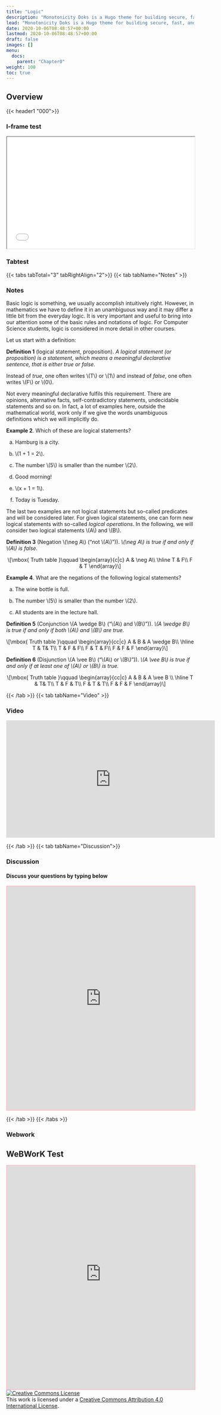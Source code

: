```yaml
---
title: "Logic"
description: "Monotonicity Doks is a Hugo theme for building secure, fast, and SEO-ready documentation websites, which you can easily update and customize."
lead: "Monotonicity Doks is a Hugo theme for building secure, fast, and SEO-ready documentation websites, which you can easily update and customize."
date: 2020-10-06T08:48:57+00:00
lastmod: 2020-10-06T08:48:57+00:00
draft: false
images: []
menu:
  docs:
    parent: "Chapter0"
weight: 100
toc: true
---
```


## Overview

{{< header1 "000">}}

### I-frame test

<iframe width="100%" height="300" name="iframe" src="000.html"></iframe>

### Tabtest

{{< tabs tabTotal="3" tabRightAlign="2">}}
{{< tab tabName="Notes" >}}

### Notes 
<p>Basic logic is something, we usually accomplish intuitively right.
However, in mathematics we have to define it in an unambiguous way and
it may differ a little bit from the everyday logic. It is very important
and useful to bring into our attention some of the basic rules and
notations of logic. For Computer Science students, logic is considered
in more detail in other courses.</p>
<p>Let us start with a definition:</p>
<div class="definition">
<p><strong>Definition 1</strong> (logical statement<span>,</span>
proposition). <em>A <em>logical statement</em> (or <em>proposition</em>)
is a statement, which means a meaningful declarative sentence, that is
either true or false.</em></p>
</div>
<p>Instead of <em>true</em>, one often writes <span
class="math inline">\(T\)</span> or <span
class="math inline">\(1\)</span> and instead of <em>false</em>, one
often writes <span class="math inline">\(F\)</span> or <span
class="math inline">\(0\)</span>.</p>
<p>Not every meaningful declarative fulfils this requirement. There are
opinions, alternative facts, self-contradictory statements, undecidable
statements and so on. In fact, a lot of examples here, outside the
mathematical world, work only if we give the words unambiguous
definitions which we will implicitly do.</p>
<div class="example">
<p><strong>Example 2</strong>. Which of these are logical
statements?</p>
<ol type="a">
<li><p>Hamburg is a city.</p></li>
<li><p><span class="math inline">\(1 + 1 = 2\)</span>.</p></li>
<li><p>The number <span class="math inline">\(5\)</span> is smaller than
the number <span class="math inline">\(2\)</span>.</p></li>
<li><p>Good morning!</p></li>
<li><p><span class="math inline">\(x + 1 = 1\)</span>.</p></li>
<li><p>Today is Tuesday.</p></li>
</ol>
</div>
<p>The last two examples are not logical statements but so-called
predicates and will be considered later. For given logical statements,
one can form new logical statements with so-called <em>logical
operations</em>. In the following, we will consider two logical
statements <span class="math inline">\(A\)</span> and <span
class="math inline">\(B\)</span>.</p>
<div class="definition">
<p><strong>Definition 3</strong> (Negation <span
class="math inline">\(\neg A\)</span> (“not <span
class="math inline">\(A\)</span>”)). <em><span
class="math inline">\(\neg A\)</span> is true if and only if <span
class="math inline">\(A\)</span> is false.</em></p>
</div>
<p><span class="math display">\[\mbox{ Truth table }\qquad
  \begin{array}{c|c}
    A &amp; \neg A\\ \hline
    T &amp; F\\
    F &amp; T
  \end{array}\]</span></p>
<div class="example">
<p><strong>Example 4</strong>. What are the negations of the following
logical statements?</p>
<ol type="a">
<li><p>The wine bottle is full.</p></li>
<li><p>The number <span class="math inline">\(5\)</span> is smaller than
the number <span class="math inline">\(2\)</span>.</p></li>
<li><p>All students are in the lecture hall.</p></li>
</ol>
</div>
<div class="definition">
<p><strong>Definition 5</strong> (Conjunction <span
class="math inline">\(A \wedge B\)</span> (“<span
class="math inline">\(A\)</span> and <span
class="math inline">\(B\)</span>”)). <em><span class="math inline">\(A
\wedge B\)</span> is true if and only if both <span
class="math inline">\(A\)</span> and <span
class="math inline">\(B\)</span> are true.</em></p>
</div>
<p><span class="math display">\[\mbox{ Truth table }\qquad
  \begin{array}{cc|c}
    A &amp; B &amp; A \wedge B\\ \hline
    T &amp; T&amp; T\\
    T &amp; F &amp; F\\
    F &amp; T &amp; F\\
    F &amp; F &amp; F
  \end{array}\]</span></p>
<div class="definition">
<p><strong>Definition 6</strong> (Disjunction <span
class="math inline">\(A \vee B\)</span> (“<span
class="math inline">\(A\)</span> or <span
class="math inline">\(B\)</span>”)). <em><span class="math inline">\(A
\vee B\)</span> is true if and only if at least one of <span
class="math inline">\(A\)</span> or <span
class="math inline">\(B\)</span> is true.</em></p>
</div>
<p><span class="math display">\[\mbox{ Truth table }\qquad
\begin{array}{cc|c}
A &amp; B &amp; A \vee B \\ \hline
T &amp; T&amp; T\\
T &amp; F &amp; T\\
F &amp; T &amp; T\\
F &amp; F &amp; F
\end{array}\]</span></p>

{{< /tab >}}
{{< tab tabName="Video" >}}

<h3>Video</h3>
<!-- 16:9 aspect ratio -->
<div class="embed-responsive embed-responsive-16by9">
  <iframe
    width="560"
    height="315"
    src="https://www.youtube.com/embed/DU4wKBDm2Z4?start=7"
    title="YouTube video player"
    frameborder="0"
    allow="accelerometer; autoplay; clipboard-write; encrypted-media; gyroscope; picture-in-picture"
    allowfullscreen
  ></iframe>
</div>


{{< /tab >}}
{{< tab tabName="Discussion">}}

  <h3>Discussion</h3>
  <h4>Discuss your questions by typing below</h4>

  <iframe
    style="border: 2px solid pink"
    class="embed-responsive-item"
    name="embed_readwrite"
    src="https://pads.rz.tuhh.de/p/gsdgsd"
    width="100%"
    height="600"
  ></iframe>

{{< /tab >}}
{{< /tabs >}}


### Webwork

<h2>WeBWorK Test</h2>
<!--<button type="button" class="btn btn-info" data-toggle="collapse" data-target="#webwork">Open Test</button>-->
<!--<div id="webwork" class="collapse in">-->
<iframe
  class="embed-responsive-item"
  style="border: 2px solid pink"
  src="https://demo.webwork.rochester.edu/webwork2/html2xml?&answersSubmitted=0&sourceFilePath=Library/SDSU/Discrete/Logic/ttcontratautB4.pg&problemSeed=123567890&displayMode=MathJax&courseID=daemon_course&userID=daemon&course_password=daemon&outputformat=simple"
  width="100%"
  height="600"
>
</iframe>
<!--  </div> -->
<a rel="license" href="http://creativecommons.org/licenses/by/4.0/"
  ><img
    alt="Creative Commons License"
    style="border-width: 0"
    src="https://i.creativecommons.org/l/by/4.0/88x31.png" /></a
><br />This work is licensed under a
<a rel="license" href="http://creativecommons.org/licenses/by/4.0/"
  >Creative Commons Attribution 4.0 International License</a
>.



